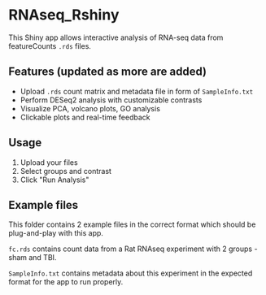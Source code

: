 # RNAseq_Rshiny

This Shiny app allows interactive analysis of RNA-seq data from featureCounts `.rds` files.

## Features (updated as more are added)

- Upload `.rds` count matrix and metadata file in form of `SampleInfo.txt`
- Perform DESeq2 analysis with customizable contrasts
- Visualize PCA, volcano plots, GO analysis
- Clickable plots and real-time feedback

## Usage

1. Upload your files
2. Select groups and contrast
3. Click "Run Analysis"

## Example files

This folder contains 2 example files in the correct format which should be plug-and-play with this app. 

`fc.rds` contains count data from a Rat RNAseq experiment with 2 groups - sham and TBI.

`SampleInfo.txt` contains metadata about this experiment in the expected format for the app to run properly.
